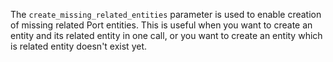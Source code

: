 The `create_missing_related_entities` parameter is used to enable creation of missing related Port entities. This is useful when you want to create an entity and its related entity in one call, or you want to create an entity which is related entity doesn't exist yet.
